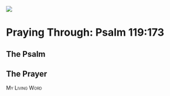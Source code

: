 <img class="intro-right" src="/images/art-paris-psalter.jpg">

<style>
  li {list-style-type: none;}
  p + ul {
    margin-top: -18px;
}
</style>

# Praying Through: Psalm 119:173

## The Psalm

## The Prayer

<div style="font-variant: small-caps;">
My Living Word
</div>
